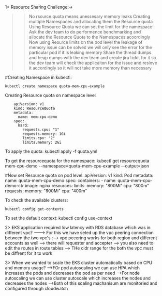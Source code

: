 
1> Resource Sharing Challenge:->
  >>
>  >No rsource quota means unessesary memory leaks
>  >Creating multiple Namespaces and allocating them the Resource quota
>  >Using Resource Quota we can set the limit for the namespace
>  >Ask the dev team to do performence benchmarking and allocate the Resource Quota to the Namespaces acoordingly
>  >Now using Reource limits on the pod level the leakage of memory issue can be solved we will only see the error
>  >for the particular pod if it is leaking memory
>  >Share the thread dumps and heap dumps with the dev team and create jira tickit for it so the dev team will
>  >check the applicaiton for the issue and reslove it accordingly so it will not take more memory than necessary



#Creating Namespace in kubectl:

	kubectl create namespace quota-mem-cpu-example

Creating Resource quota on namespace level

		apiVersion: v1
		kind: ResourceQuota
		metadata:
		  name: mem-cpu-demo
		spec:
		  hard:
			requests.cpu: "1"
			requests.memory: 1Gi
			limits.cpu: "2"
			limits.memory: 2Gi

To apply the quota:
	kubectl apply -f quota.yml

To get the resourcequota  for the namespace:
	kubectl get resourcequota mem-cpu-demo --namespace=quota-mem-cpu-example --output=json

#Now set Resource quota on pod level:
	apiVersion: v1
	kind: Pod
	metadata:
	  name: quota-mem-cpu-demo
	spec:
	  containers:
	  - name: quota-mem-cpu-demo-ctr
		image: nginx
		resources:
		  limits:
			memory: "800Mi"
			cpu: "800m"
		  requests:
			memory: "600Mi"
			cpu: "400m"


To check the available clusters:

	kubectl config get-contexts

To set the default context:
	kubectl config use-context <cluster name>
	

2>
EKS application required low latency with RDS database which was in different vpc?
--->
    For this we have seted up the vpc peering connection between the two vpc's
    :--> vpc peeering works for both region and different accounts as well
    --> there will requester and accepter
    --> you also need to edit the routes in route tables
    --> THe cidr range for the both the vpc must be diffrent for it to work

3>
When we wanted to scale the EKS cluster automatically based on CPU and memory usage?
  -->FOr pod autoscaling we can use HPA which increases the pods and decreases the pod as per need
  -->For node autoscaling we can use cluster autoscale which increases the nodes and decreases the nodes
  -->Both of this scaling machanisum are monitoried and configured through cloudwatch
